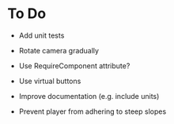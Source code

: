 # To Do

 - Add unit tests

 - Rotate camera gradually

 - Use RequireComponent attribute?

 - Use virtual buttons

 - Improve documentation (e.g. include units)

 - Prevent player from adhering to steep slopes
